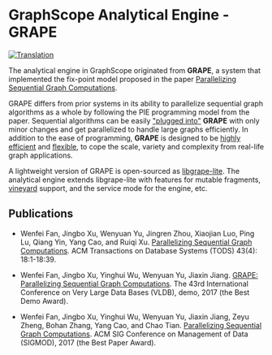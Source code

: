 # GraphScope Analytical Engine - GRAPE

[![Translation](https://shields.io/badge/Docs-%E4%B8%AD%E6%96%87-blue?logo=Read%20The%20Docs)](README-zh.md)

The analytical engine in GraphScope originated from **GRAPE**, a system that implemented the fix-point model proposed in the paper [Parallelizing Sequential Graph Computations](https://dl.acm.org/doi/10.1145/3282488). 

GRAPE differs from prior systems in its ability to parallelize sequential graph algorithms as a whole by following the PIE programming model from the paper. Sequential algorithms can be easily ["plugged into"](https://github.com/alibaba/libgrape-lite/blob/master/examples/analytical_apps/sssp/sssp_auto.h) **GRAPE** with only minor changes and get parallelized to handle large graphs efficiently. In addition to the ease of programming, **GRAPE** is designed to be [highly efficient](https://github.com/alibaba/libgrape-lite/blob/master/Performance.md) and [flexible](https://github.com/alibaba/libgrape-lite/blob/master/examples/gnn_sampler), to cope the scale, variety and complexity from real-life graph applications.

A lightweight version of GRAPE is open-sourced as [libgrape-lite](https://github.com/alibaba/libgrape-lite/). The analytical engine extends libgrape-lite with features for mutable fragments, [vineyard](https://github.com/alibaba/libvineyard/) support, and the service mode for the engine, etc.

## Publications

- Wenfei Fan, Jingbo Xu, Wenyuan Yu, Jingren Zhou, Xiaojian Luo, Ping Lu, Qiang Yin, Yang Cao, and Ruiqi Xu. [Parallelizing Sequential Graph Computations](https://dl.acm.org/doi/10.1145/3282488). ACM Transactions on Database Systems (TODS) 43(4): 18:1-18:39.

- Wenfei Fan, Jingbo Xu, Yinghui Wu, Wenyuan Yu, Jiaxin Jiang. [GRAPE: Parallelizing Sequential Graph Computations](http://www.vldb.org/pvldb/vol10/p1889-fan.pdf). The 43rd International Conference on Very Large Data Bases (VLDB), demo, 2017 (the Best Demo Award).

- Wenfei Fan, Jingbo Xu, Yinghui Wu, Wenyuan Yu, Jiaxin Jiang, Zeyu Zheng, Bohan Zhang, Yang Cao, and Chao Tian. [Parallelizing Sequential Graph Computations](https://dl.acm.org/doi/10.1145/3035918.3035942). ACM SIG Conference on Management of Data (SIGMOD), 2017 (the Best Paper Award).
